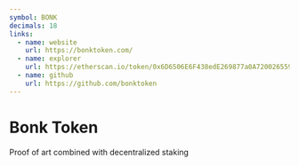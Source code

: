 ```yaml
---
symbol: BONK
decimals: 18
links:
  - name: website
    url: https://bonktoken.com/
  - name: explorer
    url: https://etherscan.io/token/0x6D6506E6F438edE269877a0A720026559110B7d5
  - name: github
    url: https://github.com/bonktoken
---
```


# Bonk Token

Proof of art combined with decentralized staking
